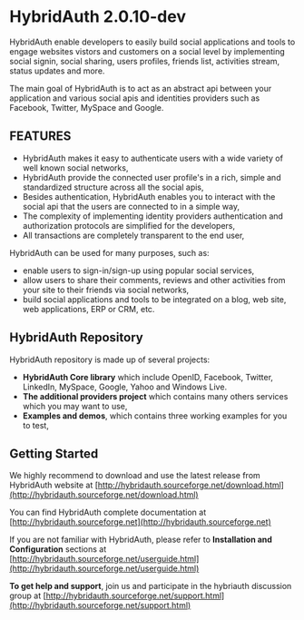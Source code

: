 # HybridAuth 2.0.10-dev

HybridAuth enable developers to easily build social applications and tools 
to engage websites vistors and customers on a social level by implementing 
social signin, social sharing, users profiles, friends list, activities 
stream, status updates and more. 

The main goal of HybridAuth is to act as an abstract api between your application
and various social apis and identities providers such as Facebook, Twitter, 
MySpace and Google.

## FEATURES 

- HybridAuth makes it easy to authenticate users with a wide variety of 
  well known social networks,
- HybridAuth provide the connected user profile's in a rich, simple and 
  standardized structure across all the social apis,
- Besides authentication, HybridAuth enables you to interact with the 
  social api that the users are connected to in a simple way,
- The complexity of implementing identity providers authentication and 
  authorization protocols are simplified for the developers,
- All transactions are completely transparent to the end user,

HybridAuth can be used for many purposes, such as: 

- enable users to sign-in/sign-up using popular social services,
- allow users to share their comments, reviews and other activities from
  your site to their friends via social networks,
- build social applications and tools to be integrated on a blog, web
  site, web applications, ERP or CRM, etc.

## HybridAuth Repository

HybridAuth repository is made up of several projects:

- **HybridAuth Core library** which include OpenID, Facebook, Twitter, LinkedIn,
  MySpace, Google, Yahoo and Windows Live.
- **The additional providers project** which contains many others services
  which you may want to use,
- **Examples and demos**, which contains three working examples for you to test, 

## Getting Started

We highly recommend to download and use the latest release from HybridAuth website
at [http://hybridauth.sourceforge.net/download.html](http://hybridauth.sourceforge.net/download.html) 

You can find HybridAuth complete documentation 
at [http://hybridauth.sourceforge.net](http://hybridauth.sourceforge.net)

If you are not familiar with HybridAuth, please refer to **Installation and Configuration** sections
at [http://hybridauth.sourceforge.net/userguide.html](http://hybridauth.sourceforge.net/userguide.html)

**To get help and support**, join us and participate in the hybriauth discussion group
at [http://hybridauth.sourceforge.net/support.html](http://hybridauth.sourceforge.net/support.html)
